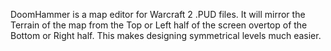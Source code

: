 DoomHammer is a map editor for Warcraft 2 .PUD files. It will mirror the Terrain of the map from the Top or Left half of the screen overtop of the Bottom or Right half. This makes designing symmetrical levels much easier. 
